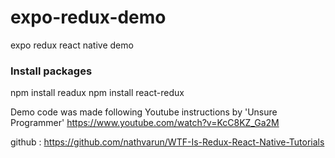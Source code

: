# expo-redux-demo
expo redux react native demo


### Install packages
npm install readux
npm install react-redux

Demo code was made following Youtube instructions by 'Unsure Programmer' https://www.youtube.com/watch?v=KcC8KZ_Ga2M

github : https://github.com/nathvarun/WTF-Is-Redux-React-Native-Tutorials
